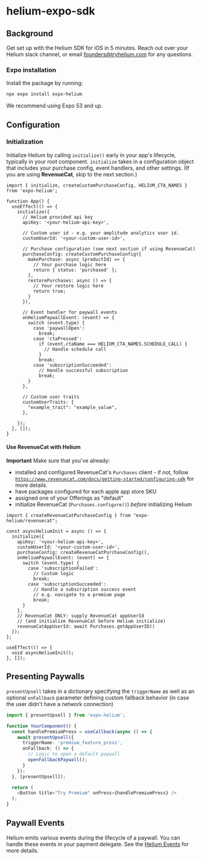 # helium-expo-sdk

## **Background**

Get set up with the Helium SDK for iOS in 5 minutes. Reach out over your Helium slack channel, or email [founders@tryhelium.com](mailto:founders@tryhelium.com) for any questions.

### Expo installation

Install the package by running:

```bash
npx expo install expo-helium
```

We recommend using Expo 53 and up.

## **Configuration**

### Initialization

Initialize Helium by calling `initialize()` early in your app's lifecycle, typically in your root component.
`initialize` takes in a configuration object that includes your purchase config, event handlers, and other settings. (If you are using **RevenueCat**, skip to the next section.)

```tsx
import { initialize, createCustomPurchaseConfig, HELIUM_CTA_NAMES } from 'expo-helium';

function App() {
  useEffect(() => {
    initialize({
      // Helium provided api key
      apiKey: '<your-helium-api-key>',

      // Custom user id - e.g. your amplitude analytics user id. 
      customUserId: '<your-custom-user-id>',

      // Purchase configuration (see next section if using RevenueCat)
      purchaseConfig: createCustomPurchaseConfig({
        makePurchase: async (productId) => {
          // Your purchase logic here
          return { status: 'purchased' };
        },
        restorePurchases: async () => {
          // Your restore logic here
          return true;
        }
      }),

      // Event handler for paywall events
      onHeliumPaywallEvent: (event) => {
        switch (event.type) {
          case 'paywallOpen':
            break;
          case 'ctaPressed':
            if (event.ctaName === HELIUM_CTA_NAMES.SCHEDULE_CALL) {
              // Handle schedule call
            }
            break;
          case 'subscriptionSucceeded':
            // Handle successful subscription
            break;
        }
      },

      // Custom user traits
      customUserTraits: {
        "example_trait": "example_value",
      },

    });
  }, []);
}
```

#### Use RevenueCat with Helium

**Important** Make sure that you've already:

- installed and configured RevenueCat's `Purchases` client - if not, follow [`https://www.revenuecat.com/docs/getting-started/configuring-sdk`](https://www.revenuecat.com/docs/getting-started/configuring-sdk) for more details.
- have packages configured for each apple app store SKU
- assigned one of your Offerings as "default"
- initialize RevenueCat (`Purchases.configure()`) _before_ initializing Helium

```tsx
import { createRevenueCatPurchaseConfig } from "expo-helium/revenuecat";

const asyncHeliumInit = async () => {
  initialize({
    apiKey: '<your-helium-api-key>',
    customUserId: '<your-custom-user-id>',
    purchaseConfig: createRevenueCatPurchaseConfig(),
    onHeliumPaywallEvent: (event) => {
      switch (event.type) {
        case 'subscriptionFailed':
          // Custom logic
          break;
        case 'subscriptionSucceeded':
          // Handle a subscription success event
          // e.g. navigate to a premium page
          break;
      }
    },
    // RevenueCat ONLY: supply RevenueCat appUserId
    // (and initialize RevenueCat before Helium initialize)
    revenueCatAppUserId: await Purchases.getAppUserID()
  });
};

useEffect(() => {
  void asyncHeliumInit();
}, []);
```

## **Presenting Paywalls**

`presentUpsell` takes in a dictionary specifying the `triggerName` as well as an optional `onFallback` parameter defining custom fallback behavior (in case the user didn't have a network connection)

```typescript
import { presentUpsell } from 'expo-helium';

function YourComponent() {
  const handlePremiumPress = useCallback(async () => {
    await presentUpsell({
      triggerName: 'premium_feature_press',
      onFallback: () => {
        // Logic to open a default paywall
        openFallbackPaywall();
      }
    });
  }, [presentUpsell]);

  return (
    <Button title="Try Premium" onPress={handlePremiumPress} />
  );
}
```

## **Paywall Events**

Helium emits various events during the lifecycle of a paywall. You can handle these events in your payment delegate. See the [Helium Events](https://docs.tryhelium.com/sdk/helium-events) for more details.
